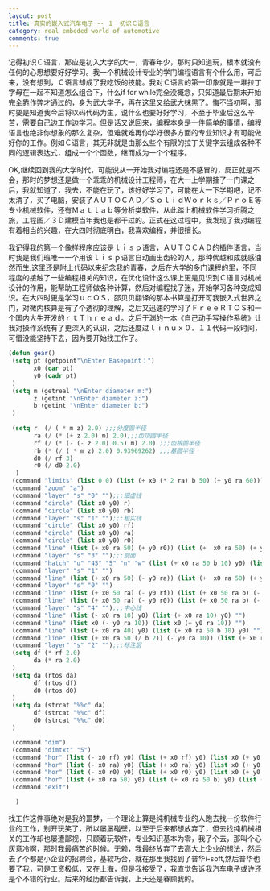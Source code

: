 ```yaml
---
layout: post
title: 真实的嵌入式汽车电子 -- １　初识Ｃ语言
category: real embeded world of automotive
comments: true
---
```


记得初识Ｃ语言，那应是初入大学的大一，青春年少，那时只知道玩，根本就没有任何的心思想要好好学习。我一个机械设计专业的学门编程语言有个什么用，可后来，没有想到，Ｃ语言却成了我吃饭的技能。我对Ｃ语言的第一印象就是一堆拉丁字母在一起不知道怎么组合下，什么if for while完全没概念，只知道最后期末开始完全靠作弊才通过的，身为武大学子，再在这里又给武大抹黑了。悔不当初啊，那时要是知道我今后将以码代码为生，说什么也要好好学习，不至于毕业后这么辛苦，需要自己边工作边学习。但是话又说回来，编程本身是一件简单的事情，编程语言也绝非你想象的那么复杂，但难就难再你学好很多方面的专业知识才有可能做好你的工作。例如Ｃ语言，其无非就是由那么些个有限的拉丁关键字去组成各种不同的逻辑表达式，组成一个个函数，继而成为一个个程序。

OK,继续回到我的大学时代，可能说从一开始我对编程还是不感冒的，反正就是不会，那时的梦想还是做一个乖乖的机械设计工程师，在大一上学期挂了一门课之后，我就知道了，我去，不能在玩了，该好好学习了，可能在大一下学期吧，记不太清了，买了电脑，安装了ＡＵＴＯＣＡＤ／ＳｏｌｉｄＷｏｒｋｓ／ＰｒｏＥ等专业机械软件，还有Ｍａｔｌａｂ等分析类软件，从此踏上机械软件学习折腾之旅，工程图／３Ｄ建模当年我也是都干过的。正式在这过程中，我发现了我对编程有着相当的兴趣，在大四时彻底明白，我喜欢编程，并很擅长。

我记得我的第一个像样程序应该是ｌｉｓｐ语言，ＡＵＴＯＣＡＤ的插件语言，当时我是我们班唯一一个用该ｌｉｓｐ语言自动画出齿轮的人，那种优越和成就感油然而生,这里还是附上代码以来纪念我的青春，之后在大学的多门课程的里，不同程度的接触了一些编程相关的知识，在优化设计这么课上更是见识到Ｃ语言对机械设计的作用，能帮助工程师做各种计算，然后对编程找了迷，开始学习各种变成知识。在大四时更是学习ｕｃＯＳ，邵贝贝翻译的那本书算是打开可我嵌入式世界之门，对微内核算是有了个透彻的理解，之后又迅速的学习了ＦｒｅｅＲＴＯＳ和一个国内大牛开发的ｒｔＴｈｒｅａｄ。之后于渊的一本《自己动手写操作系统》让我对操作系统有了更深入的认识，之后还度过ｌｉｎｕｘ０．１１代码一段时间，可惜没能坚持下去，因为要开始找工作了。

``` lisp
(defun gear()
 (setq pt (getpoint"\nEnter Basepoint：")
       x0 (car pt)
       y0 (cadr pt)
 )
 (setq m (getreal "\nEnter diameter m:")
       z (getint "\nEnter diameter z:")
       b (getint "\nEnter diameter b:")
 )
       
 (setq r  (/ ( * m z) 2.0) ;;;分度圆半径
       ra (/ (* (+ z 2.0) m) 2.0);;;齿顶圆半径
       rf (/ (* (- (- z 2.0) 0.5) m) 2.0) ;;;齿根圆半径
       rb (* (/ ( * m z) 2.0) 0.93969262) ;;;基圆半径
       d0 (/ rf 3)
       r0 (/ d0 2.0)
  )
 (command "limits" (list 0 0) (list (+ x0 (* 2 ra) b 50) (+ y0 ra 60)))
 (command "zoom" "a")
 (command "layer" "s" "0" "");;;细虚线
 (command "circle" (list x0 y0) r)
 (command "circle" (list x0 y0) rb)
 (command "layer" "s" "1" "");;;粗实线
 (command "circle" (list x0 y0) rf)
 (command "circle" (list x0 y0) ra)
 (command "circle" (list x0 y0) r0)
 (command "line" (list (+ x0 ra 50) (+ y0 r0)) (list (+  x0 ra 50) (+ y0 rf)) (list (+ x0 ra 50 b) (+ y0 rf)) (list (+ x0 ra 50 b) (+ y0 r0)) "c")
 (command "layer" "s" "3" "");;;剖面
 (command "hatch" "u" "45" "5" "n" "w" (list (+ x0 ra 50 b 10) y0) (list (+ x0 ra 10) (+ y0 ra)) "")
 (command "layer" "s" "1" "")
 (command "line" (list (+ x0 ra 50) (- y0 ra)) (list (+  x0 ra 50) (+ y0 ra)) (list (+ x0 ra 50 b) (+ y0 ra)) (list (+ x0 ra 50 b) (- y0 ra)) "c")
 (command "layer" "s" "0" "")
 (command "line" (list (+ x0 50 ra) (- y0 rf)) (list (+ x0 50 ra b) (- y0 rf)) "")
 (command "line" (list (+ x0 50 ra) (- y0 r0)) (list (+ x0 50 ra b) (- y0 r0)) "")
 (command "layer" "s" "4" "");;;中心线
 (command "line" (list (- x0 ra 10) y0) (list (+ x0 ra 10) y0) "")
 (command "line" (list x0 (- y0 ra 10)) (list x0 (+ y0 ra 10)) "")
 (command "line" (list (+ x0 ra 40) y0) (list (+ x0 ra 50 b 10) y0) "")
 (command "line" (list (+ x0 ra 50 (/ b 2)) (- y0 ra 10)) (list (+ x0 ra 50 (/ b 2)) (+ y0 ra 10)) "")
 (command "layer" "s" "2" "");;;标注层
 (setq df (* rf 2.0)
       da (* ra 2.0)
 )
 (setq da (rtos da)
       df (rtos df)
       d0 (rtos d0)
 )
 (setq da (strcat "%%c" da)
       df (strcat "%%c" df)
       d0 (strcat "%%c" d0)
 )

 (command "dim")
 (command "dimtxt" "5")
 (command "hor" (list (- x0 rf) y0) (list (+ x0 rf) y0) (list x0 (+ y0 ra 10)) df)
 (command "hor" (list (- x0 ra) y0) (list (+ x0 ra) y0) (list x0 (+ y0 ra 20)) da)
 (command "hor" (list (- x0 r0) y0) (list (+ x0 r0) y0) (list x0 (+ y0 r0 10)) d0)
 (command "hor" (list (+ x0 ra 50) y0) (list (+ x0 ra 50 b) y0) (list (+ x0 ra 50 (/ b 2)) (+ y0 ra 10)) b)  
 (command "exit")

  )
```

找工作这件事绝对是我的噩梦，一个理论上算是纯机械专业的人跑去找一份软件行业的工作，别开玩笑了，所以屡屡碰壁，以至于后来都想放弃了，但去找纯机械相关的工作却也屡遭鄙视，只顾着玩软件，专业知识基本为零，我了个去，那叫个心灰意冷啊，那时我最痛苦的时候。无赖，我最终放弃了去高大上企业的想法，然后去了个都是小企业的招聘会，基软巧合，就在那里我找到了普华i-soft,然后普华也要了我，可是工资极低，又在上海，但是我接受了，我直觉告诉我汽车电子或许还是个不错的行业。后来的经历都告诉我，上天还是眷顾我的。
